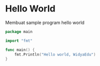 # Hello World

Membuat sample program hello world

```go
package main

import "fmt"

func main() {
	fmt.Println("Hello world, WidyaEdu")
}

```